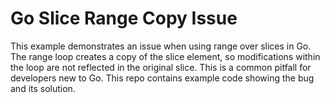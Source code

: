 # Go Slice Range Copy Issue
This example demonstrates an issue when using range over slices in Go.  The range loop creates a copy of the slice element, so modifications within the loop are not reflected in the original slice. This is a common pitfall for developers new to Go. This repo contains example code showing the bug and its solution.